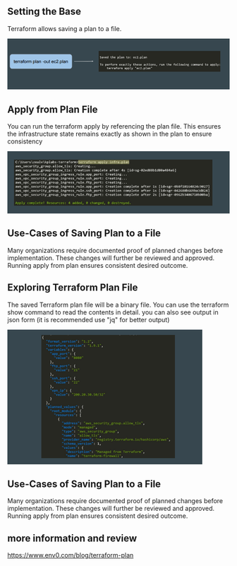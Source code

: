 ## Setting the Base
Terraform allows saving a plan to a file.

![MY Image](images/savingplan1.png)

## Apply from Plan File
You can run the terraform apply by referencing the plan file.
This ensures the infrastructure state remains exactly as shown in the plan to
ensure consistency

![MY Image](images/savingplan2.png)


## Use-Cases of Saving Plan to a File
Many organizations require documented proof of planned changes before
implementation. 
These changes will further be reviewed and approved.
Running apply from plan ensures consistent desired outcome.

## Exploring Terraform Plan File

The saved Terraform plan file will be a binary file.
You can use the terraform show command to read the contents in detail.
you can also see output in json form (it is recommended  use "jq" for better output)

![MY Image](images/savingplan3.png)

## Use-Cases of Saving Plan to a File

Many organizations require documented proof of planned changes before
implementation.
These changes will further be reviewed and approved.
Running apply from plan ensures consistent desired outcome.

## more information and review

https://www.env0.com/blog/terraform-plan
